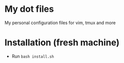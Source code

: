 # My dot files
My personal configuration files for vim, tmux and more

# Installation (fresh machine)
- Run `bash install.sh`

